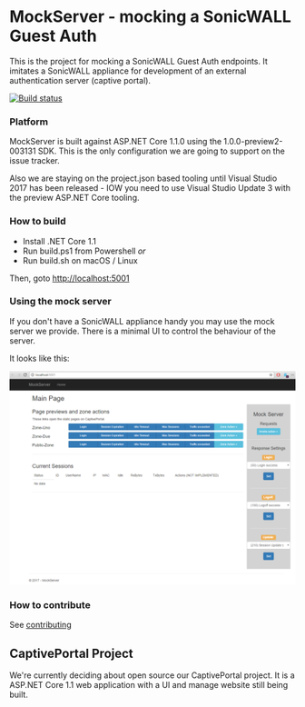 # MockServer - mocking a SonicWALL Guest Auth

This is the project for mocking a SonicWALL Guest Auth endpoints. It imitates a SonicWALL appliance for development of an external authentication server (captive portal).

[![Build status](https://ci.appveyor.com/api/projects/status/93t0t4e8fgs9518c?svg=true)](https://ci.appveyor.com/project/kdaveid/captiveportal-mockserver)


### Platform

MockServer is built against ASP.NET Core 1.1.0 using the 1.0.0-preview2-003131 SDK. This is the only configuration we are going to support on the issue tracker.

Also we are staying on the project.json based tooling until Visual Studio 2017 has been released - IOW you need to use Visual Studio Update 3 with the preview ASP.NET Core tooling.

### How to build

- Install .NET Core 1.1
- Run build.ps1 from Powershell _or_
- Run build.sh on macOS / Linux

Then, goto [http://localhost:5001](http://localhost:5001)

### Using the mock server  

If you don't have a SonicWALL appliance handy you may use the mock server we provide. There is a minimal UI to control the behaviour of the server. 

It looks like this:

![printscreen](misc/mockserver-printscreen.png)


### How to contribute

See [contributing](./CONTRIBUTING.md)


## CaptivePortal Project

We're currently deciding about open source our CaptivePortal project. It is a ASP.NET Core 1.1 web application with a UI and manage website still being built.


